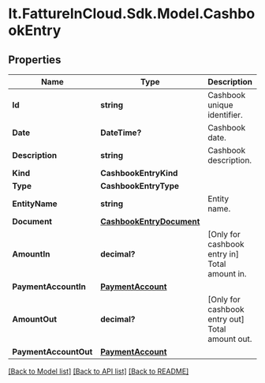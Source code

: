 # It.FattureInCloud.Sdk.Model.CashbookEntry

## Properties

Name | Type | Description | Notes
------------ | ------------- | ------------- | -------------
**Id** | **string** | Cashbook unique identifier. | [optional] 
**Date** | **DateTime?** | Cashbook date. | [optional] 
**Description** | **string** | Cashbook description. | [optional] 
**Kind** | **CashbookEntryKind** |  | [optional] 
**Type** | **CashbookEntryType** |  | [optional] 
**EntityName** | **string** | Entity name. | [optional] 
**Document** | [**CashbookEntryDocument**](CashbookEntryDocument.md) |  | [optional] 
**AmountIn** | **decimal?** | [Only for cashbook entry in] Total amount in. | [optional] 
**PaymentAccountIn** | [**PaymentAccount**](PaymentAccount.md) |  | [optional] 
**AmountOut** | **decimal?** | [Only for cashbook entry out] Total amount out. | [optional] 
**PaymentAccountOut** | [**PaymentAccount**](PaymentAccount.md) |  | [optional] 

[[Back to Model list]](../README.md#documentation-for-models) [[Back to API list]](../README.md#documentation-for-api-endpoints) [[Back to README]](../README.md)

